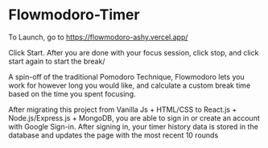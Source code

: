 # Flowmodoro-Timer

To Launch, go to https://flowmodoro-ashy.vercel.app/


Click Start. After you are done with your focus session, click stop, and click start again to start the break/

A spin-off of the traditional Pomodoro Technique, Flowmodoro lets you work for however long you would like, and calculate a custom break time based on the time you spent 
focusing.


After migrating this project from Vanilla Js + HTML/CSS to React.js + Node.js/Express.js + MongoDB, you are able to sign in or create an account with Google Sign-in. After signing in, your timer history data is stored in the database and updates the page with the most recent 10 rounds
